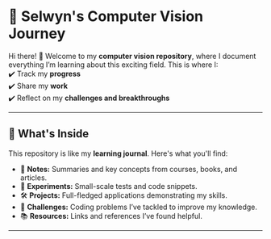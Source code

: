 # 🚀 **Selwyn's Computer Vision Journey**

Hi there! 👋 Welcome to my **computer vision repository**, where I document everything I’m learning about this exciting field. This is where I:  
✔️ Track my **progress**  
✔️ Share my **work**  
✔️ Reflect on my **challenges and breakthroughs**  

---

## 📂 **What's Inside**  

This repository is like my **learning journal**. Here's what you'll find:  

- 📘 **Notes:** Summaries and key concepts from courses, books, and articles.  
- 🔬 **Experiments:** Small-scale tests and code snippets.  
- 🛠️ **Projects:** Full-fledged applications demonstrating my skills.  
- 🌟 **Challenges:** Coding problems I’ve tackled to improve my knowledge.  
- 📚 **Resources:** Links and references I’ve found helpful.  

---
